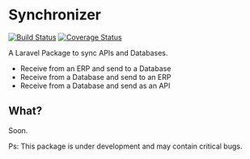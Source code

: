 Synchronizer
=============

[![Build Status](https://travis-ci.org/algorit/synchronizer.png?branch=master)](https://travis-ci.org/algorit/synchronizer) [![Coverage Status](https://coveralls.io/repos/algorit/synchronizer/badge.png?branch=master)](https://coveralls.io/r/algorit/synchronizer?branch=master)

A Laravel Package to sync APIs and Databases.

* Receive from an ERP and send to a Database
* Receive from a Database and send to an ERP
* Receive from a Database and send as an API

## What?

Soon.

Ps: This package is under development and may contain critical bugs.
